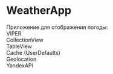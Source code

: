 # WeatherApp
Приложение для отображения погоды:
<br>VIPER
<br>CollectionView
<br>TableView
<br>Cache (UserDefaults)
<br>Geolocation
<br>YandexAPI
